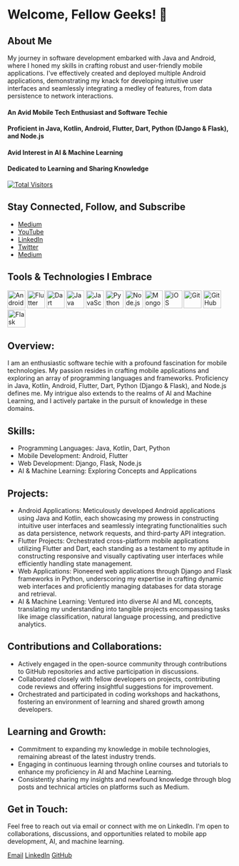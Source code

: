 
# Welcome, Fellow Geeks! 🚀
## About Me

My journey in software development embarked with Java and Android, where I honed my skills in crafting robust and user-friendly mobile applications. I've effectively created and deployed multiple Android applications, demonstrating my knack for developing intuitive user interfaces and seamlessly integrating a medley of features, from data persistence to network interactions.

#### An Avid Mobile Tech Enthusiast and Software Techie
#### Proficient in Java, Kotlin, Android, Flutter, Dart, Python (DJango & Flask), and Node.js
#### Avid Interest in AI & Machine Learning
#### Dedicated to Learning and Sharing Knowledge

[![Total Visitors](https://visitor-badge.laobi.icu/badge?page_id=ishaileshmishra)](https://github.com/ishaileshmishra)

## Stay Connected, Follow, and Subscribe

- [Medium](https://ishaileshmishra.medium.com)
- [YouTube](https://www.youtube.com/@ishaileshmishra)
- [LinkedIn](www.linkedin.com/in/ishaileshmishra)
- [Twitter](https://www.twitter.com/shaileshmshra)
- [Medium](https://medium.com/@ishaileshmishra)


## Tools & Technologies I Embrace

[<img src='https://github.com/ishaileshmishra/ishaileshmishra/blob/master/icons/android.png' alt='Android' height='40'>](https://github.com/ishaileshmishra) 
[<img src='https://github.com/ishaileshmishra/ishaileshmishra/blob/master/icons/flutter.png' alt='Flutter' height='40'>](https://github.com/ishaileshmishra) 
[<img src='https://github.com/ishaileshmishra/ishaileshmishra/blob/master/icons/dart.png' alt='Dart' height='40'>](https://github.com/ishaileshmishra)
[<img src='https://github.com/ishaileshmishra/ishaileshmishra/blob/master/icons/java.png' alt='Java' height='40'>](https://github.com/ishaileshmishra) 
[<img src='https://github.com/ishaileshmishra/ishaileshmishra/blob/master/icons/javascript.png' alt='JavaScript' height='40'>](https://github.com/ishaileshmishra) 
[<img src='https://github.com/ishaileshmishra/ishaileshmishra/blob/master/icons/python.png' alt='Python' height='40'>](https://github.com/ishaileshmishra) 
[<img src='https://github.com/ishaileshmishra/ishaileshmishra/blob/master/icons/nodejs.png' alt='Node.js' height='40'>](https://github.com/ishaileshmishra) 
[<img src='https://github.com/ishaileshmishra/ishaileshmishra/blob/master/icons/mongodb.png' alt='MongoDB' height='40'>](https://github.com/ishaileshmishra) 
[<img src='https://github.com/ishaileshmishra/ishaileshmishra/blob/master/icons/ios-logo.png' alt='iOS' height='40'>](https://github.com/ishaileshmishra) 
[<img src='https://github.com/ishaileshmishra/ishaileshmishra/blob/master/icons/git.png' alt='Git' height='40'>](https://github.com/ishaileshmishra) 
[<img src='https://github.com/ishaileshmishra/ishaileshmishra/blob/master/icons/github.png' alt='GitHub' height='40'>](https://github.com/ishaileshmishra) 
[<img src='https://miro.medium.com/max/640/1*XzIRJGujfqAiOV2EIQgR_Q.png' alt='Flask' height='40'>](https://github.com/ishaileshmishra) 

## Overview:
I am an enthusiastic software techie with a profound fascination for mobile technologies. My passion resides in crafting mobile applications and exploring an array of programming languages and frameworks. Proficiency in Java, Kotlin, Android, Flutter, Dart, Python (Django & Flask), and Node.js defines me. My intrigue also extends to the realms of AI and Machine Learning, and I actively partake in the pursuit of knowledge in these domains.

## Skills:
- Programming Languages: Java, Kotlin, Dart, Python
- Mobile Development: Android, Flutter
- Web Development: Django, Flask, Node.js
- AI & Machine Learning: Exploring Concepts and Applications

## Projects:
- Android Applications: Meticulously developed Android applications using Java and Kotlin, each showcasing my prowess in constructing intuitive user interfaces and seamlessly integrating functionalities such as data persistence, network requests, and third-party API integration.
- Flutter Projects: Orchestrated cross-platform mobile applications utilizing Flutter and Dart, each standing as a testament to my aptitude in constructing responsive and visually captivating user interfaces while efficiently handling state management.
- Web Applications: Pioneered web applications through Django and Flask frameworks in Python, underscoring my expertise in crafting dynamic web interfaces and proficiently managing databases for data storage and retrieval.
- AI & Machine Learning: Ventured into diverse AI and ML concepts, translating my understanding into tangible projects encompassing tasks like image classification, natural language processing, and predictive analytics.

## Contributions and Collaborations:
- Actively engaged in the open-source community through contributions to GitHub repositories and active participation in discussions.
- Collaborated closely with fellow developers on projects, contributing code reviews and offering insightful suggestions for improvement.
- Orchestrated and participated in coding workshops and hackathons, fostering an environment of learning and shared growth among developers.

## Learning and Growth:
- Commitment to expanding my knowledge in mobile technologies, remaining abreast of the latest industry trends.
- Engaging in continuous learning through online courses and tutorials to enhance my proficiency in AI and Machine Learning.
- Consistently sharing my insights and newfound knowledge through blog posts and technical articles on platforms such as Medium.

## Get in Touch:
Feel free to reach out via email or connect with me on LinkedIn. I'm open to collaborations, discussions, and opportunities related to mobile app development, AI, and machine learning.

[Email](mshaileshr@gmail.com)   [LinkedIn](https://www.linkedin.com/in/ishaileshmishra)   [GitHub](https://www.github.com/ishaileshmishra/)
